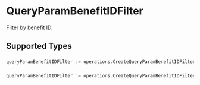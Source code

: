 # QueryParamBenefitIDFilter

Filter by benefit ID.


## Supported Types

### 

```go
queryParamBenefitIDFilter := operations.CreateQueryParamBenefitIDFilterStr(string{/* values here */})
```

### 

```go
queryParamBenefitIDFilter := operations.CreateQueryParamBenefitIDFilterArrayOfStr([]string{/* values here */})
```

